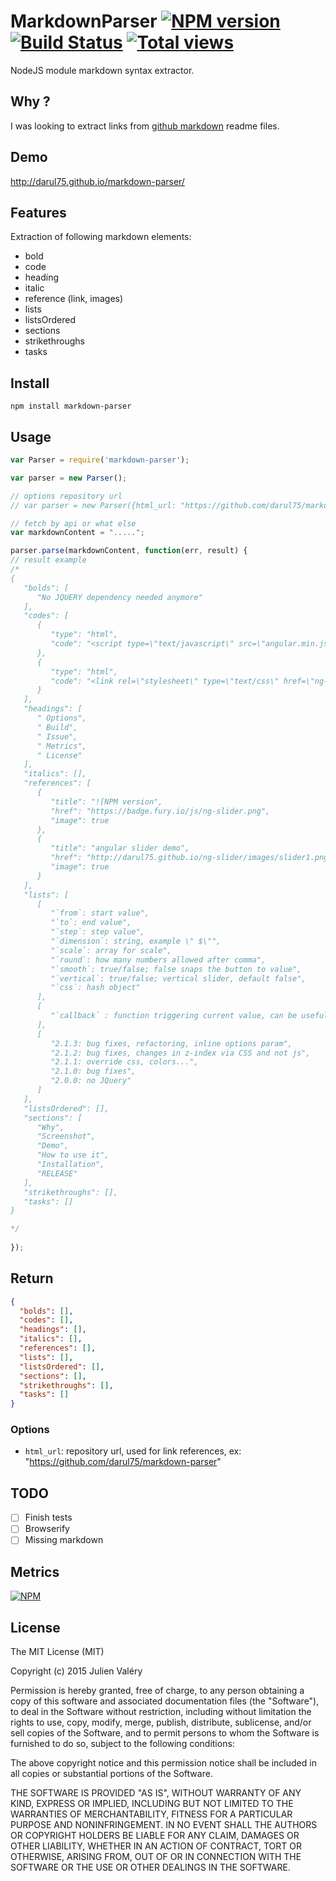 # MarkdownParser [![NPM version](https://badge.fury.io/js/markdown-parser.png)](http://badge.fury.io/js/markdown-parser) [![Build Status](https://travis-ci.org/darul75/markdown-parser.png?branch=master)](https://travis-ci.org/darul75/markdown-parser) [![Total views](https://sourcegraph.com/api/repos/github.com/darul75/markdown-parser/counters/views.png)](https://sourcegraph.com/github.com/darul75/markdown-parser)

NodeJS module markdown syntax extractor.

## Why ?

I was looking to extract links from [github markdown](https://guides.github.com/features/mastering-markdown/) readme files.

## Demo

http://darul75.github.io/markdown-parser/

## Features

Extraction of following markdown elements:
- bold
- code
- heading
- italic
- reference (link, images)
- lists
- listsOrdered
- sections
- strikethroughs
- tasks

## Install

~~~
npm install markdown-parser
~~~

## Usage

```javascript
var Parser = require('markdown-parser');

var parser = new Parser();

// options repository url
// var parser = new Parser({html_url: "https://github.com/darul75/markdown-parser"});

// fetch by api or what else
var markdownContent = ".....";

parser.parse(markdownContent, function(err, result) {
// result example
/*
{
   "bolds": [
      "No JQUERY dependency needed anymore"
   ],
   "codes": [
      {
         "type": "html",
         "code": "<script type=\"text/javascript\" src=\"angular.min.js\"></script>"
      },
      {
         "type": "html",
         "code": "<link rel=\"stylesheet\" type=\"text/css\" href=\"ng-slider.min.css\">"
      }
   ],
   "headings": [
      " Options",
      " Build",
      " Issue",
      " Metrics",
      " License"
   ],
   "italics": [],
   "references": [
      {
         "title": "![NPM version",
         "href": "https://badge.fury.io/js/ng-slider.png",
         "image": true
      },
      {
         "title": "angular slider demo",
         "href": "http://darul75.github.io/ng-slider/images/slider1.png \"angular slider demo screenshot\"",
         "image": true
      }
   ],
   "lists": [
      [
         "`from`: start value",
         "`to`: end value",
         "`step`: step value",
         "`dimension`: string, example \" $\"",
         "`scale`: array for scale",
         "`round`: how many numbers allowed after comma",
         "`smooth`: true/false; false snaps the button to value",
         "`vertical`: true/false; vertical slider, default false",
         "`css`: hash object"
      ],
      [
         "`callback` : function triggering current value, can be useful"
      ],
      [
         "2.1.3: bug fixes, refactoring, inline options param",
         "2.1.2: bug fixes, changes in z-index via CSS and not js",
         "2.1.1: override css, colors...",
         "2.1.0: bug fixes",
         "2.0.0: no JQuery"
      ]
   ],
   "listsOrdered": [],
   "sections": [
      "Why",
      "Screenshot",
      "Demo",
      "How to use it",
      "Installation",
      "RELEASE"
   ],
   "strikethroughs": [],
   "tasks": []
}

*/
  
});
```
    
## Return    
```json
{
  "bolds": [],
  "codes": [],
  "headings": [],
  "italics": [],
  "references": [],
  "lists": [],
  "listsOrdered": [],
  "sections": [],
  "strikethroughs": [],
  "tasks": []
}
```

### Options

* `html_url`: repository url, used for link references, ex: "https://github.com/darul75/markdown-parser"

## TODO
- [ ] Finish tests
- [ ] Browserify
- [ ] Missing markdown

## Metrics

[![NPM](https://nodei.co/npm/markdown-parser.png?downloads=true&downloadRank=true&stars=true)](https://nodei.co/npm/markdown-parser/)

## License

The MIT License (MIT)

Copyright (c) 2015 Julien Valéry

Permission is hereby granted, free of charge, to any person obtaining a copy
of this software and associated documentation files (the "Software"), to deal
in the Software without restriction, including without limitation the rights
to use, copy, modify, merge, publish, distribute, sublicense, and/or sell
copies of the Software, and to permit persons to whom the Software is
furnished to do so, subject to the following conditions:

The above copyright notice and this permission notice shall be included in
all copies or substantial portions of the Software.

THE SOFTWARE IS PROVIDED "AS IS", WITHOUT WARRANTY OF ANY KIND, EXPRESS OR
IMPLIED, INCLUDING BUT NOT LIMITED TO THE WARRANTIES OF MERCHANTABILITY,
FITNESS FOR A PARTICULAR PURPOSE AND NONINFRINGEMENT. IN NO EVENT SHALL THE
AUTHORS OR COPYRIGHT HOLDERS BE LIABLE FOR ANY CLAIM, DAMAGES OR OTHER
LIABILITY, WHETHER IN AN ACTION OF CONTRACT, TORT OR OTHERWISE, ARISING FROM,
OUT OF OR IN CONNECTION WITH THE SOFTWARE OR THE USE OR OTHER DEALINGS IN
THE SOFTWARE.
